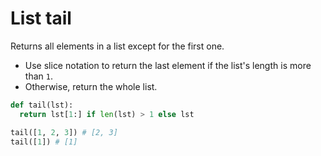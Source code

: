 # List tail

Returns all elements in a list except for the first one.

* Use slice notation to return the last element if the list's length is more than `1`.
* Otherwise, return the whole list.

```py
def tail(lst):
  return lst[1:] if len(lst) > 1 else lst
```

```py
tail([1, 2, 3]) # [2, 3]
tail([1]) # [1]
```
